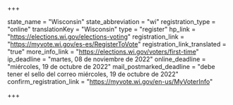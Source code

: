+++

state_name = "Wisconsin"
state_abbreviation = "wi"
registration_type = "online"
translationKey = "Wisconsin"
type = "register"
hp_link = "https://elections.wi.gov/elections-voting"
registration_link = "https://myvote.wi.gov/es-es/RegisterToVote"
registration_link_translated = "true"
more_info_link = "https://elections.wi.gov/voters/first-time"
ip_deadline = "martes, 08 de noviembre de 2022"
online_deadline = "miércoles, 19 de octubre de 2022"
mail_postmarked_deadline = "debe tener el sello del correo miércoles, 19 de octubre de 2022"
confirm_registration_link = "https://myvote.wi.gov/en-us/MyVoterInfo"

+++